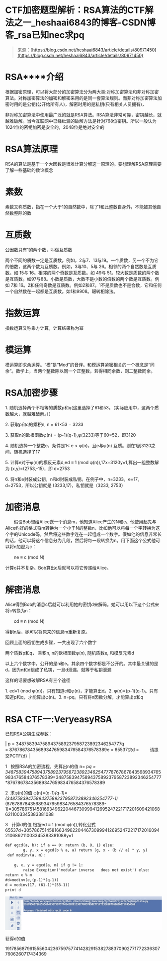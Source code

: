 <!--yml
category: 未分类
date: 2022-04-26 14:34:44
-->

# CTF加密题型解析：RSA算法的CTF解法之一_heshaai6843的博客-CSDN博客_rsa已知nec求pq

> 来源：[https://blog.csdn.net/heshaai6843/article/details/80971450](https://blog.csdn.net/heshaai6843/article/details/80971450)

# **RSA****介绍**

根据加密原理，可以将大部分的加密算法分为两大类:对称加密算法和非对称加密算法。对称加密算法的加密和解密采用的是同一套算法规则。而非对称加密算法加密时用的是公钥(公开给所有人)，解密时用的是私钥(只有相关人员拥有)，

非对称加密算法中使用最广泛的就是RSA算法。RSA算法非常可靠，密钥越长，就越难破解。当今互联网中已经纰漏的破解方法是针对768位密钥。所以一般认为1024位的密钥加密是安全的，2048位是绝对安全的

# **RSA算法原理**

RSA的算法是基于一个大因数是很难计算分解这一原理的。要想理解RSA原理需要了解一些基础的数论概念

# **素数**

素数又称质数，指在一个大于1的自然数中，除了1和此整数自身外，不能被其他自然数整除的数

# **互质数**

公因数只有1的两个数，叫做互质数

两个不同的质数一定是互质数。例如，2与7、13与19。一个质数，另一个不为它的倍数，这两个数为互质数。例如，3与10、5与 26。相邻的两个自然数是互质数。如 15与 16。相邻的两个奇数是互质数。如 49与 51。较大数是质数的两个数是互质数。如97与88。小数是质数，大数不是小数的倍数的两个数是互质数。例如 7和 16。2和任何奇数是互质数。例如2和87。1不是质数也不是合数，它和任何一个自然数在一起都是互质数。如1和9908。辗转相除法。

# **指数运算**

指数运算又称乘方计算，计算结果称为幂

# **模运算**

模运算即求余运算。“模”是“Mod”的音译。和模运算紧密相关的一个概念是“同余”。数学上，当两个整数除以同一个正整数，若得相同余数，则二整数同余。

# **RSA加密步骤**

1. 随机选择两个不相等的质数p和q(这里选择了61和53。（实际应用中，这两个质数越大，就越难破解。））

2. 获取p和q的乘积n, n = 61×53 = 3233

3. 获取n的欧根函数φ(n) = (p-1)(q-1),φ(3233)等于60×52，即3120

4. 随机选择一个整数e，条件是1< e < φ(n)，且e与φ(n) 互质。则在1到3120之间，随机选择了17

5. 计算e对于φ(n)的模反元素d,ed ≡ 1 (mod φ(n)),17x+3120y=1,算出一组整数解为 (x,y)=(2753,-15)，即 d=2753

6. 将n和e封装成公钥，n和d封装成私钥。在例子中，n=3233，e=17，d=2753，所以公钥就是 (3233,17)，私钥就是（3233, 2753）

# **加密消息**

　　假设Bob想给Alice送一个消息m，他知道Alice产生的N和e。他使用起先与Alice约好的格式将m转换为一个小于N的整数n，比如他可以将每一个字转换为这个字的Unicode码，然后将这些数字连在一起组成一个数字。假如他的信息非常长的话，他可以将这个信息分为几段，然后将每一段转换为n。用下面这个公式他可以将n加密为c：

　　ne ≡ c (mod N)

计算c并不复杂。Bob算出c后就可以将它传递给Alice。

# **解密消息**

Alice得到Bob的消息c后就可以利用她的密钥d来解码。她可以用以下这个公式来将c转换为n：

　　cd ≡ n (mod N)

得到n后，她可以将原来的信息m重新复原。

回顾上面的密钥生成步骤，一共出现了六个数字

两个质数p和q， 乘积n, n的欧根函数φ(n), 随机质数e, 和模反元素d

以上六个数字中，公开的是n和e。其余四个数字都是不公开的。其中最关键的是d，因为n和d组成了私钥，一旦d泄漏，就等于私钥泄漏

这样的话要想破解RSA有三个途径

1\. ed≡1 (mod φ(n))。只有知道e和φ(n)，才能算出d。2\. φ(n)=(p-1)(q-1)。只有知道p和q，才能算出φ(n)。3\. n=pq。只有将n因数分解，才能算出p和q

# **RSA CTF一:VeryeasyRSA**

已知RSA公钥生成参数：

| p = 3487583947589437589237958723892346254777q = 8767867843568934765983476584376578389e = 65537求d =         请提交PCTF{d} |

1   按照RSA的加密流程，先算出n的值 n= p*q = 3487583947589437589237958723892346254777*8767867843568934765983476584376578389=3487583947589437589237958723892346254777*8767867843568934765983476584376578389

2  求φ(n)的值 φ(n)=(q-1)*(q-1)=(3487583947589437589237958723892346254777-1)*(8767867843568934765983476584376578389-1)=30578675145816634962204467309994126952472217172016094210686211003345383381088

3   计算d的值 根据ed ≡ 1 (mod φ(n)),转化公式65537d+30578675145816634962204467309994126952472217172016094210686211003345383381088y=1

```
def egcd(a, b): if a == 0: return (b, 0, 1) else:
        g, y, x = egcd(b % a, a) return (g, x - (b // a) * y, y)
 def modinv(a, m):

    g, x, y = egcd(a, m) if g != 1:
        raise Exception('modular inverse   does not exist') else: return x % m
#d=modinv(e,(p-1)*(q-1))
d = modinv(17, (61-1)*(53-1))
print d
```

![](img/5454bd71b8cce6739496e327d4ca376b.png)

获得d的值

19178568796155560423675975774142829153827883709027717723363077606260717434369
